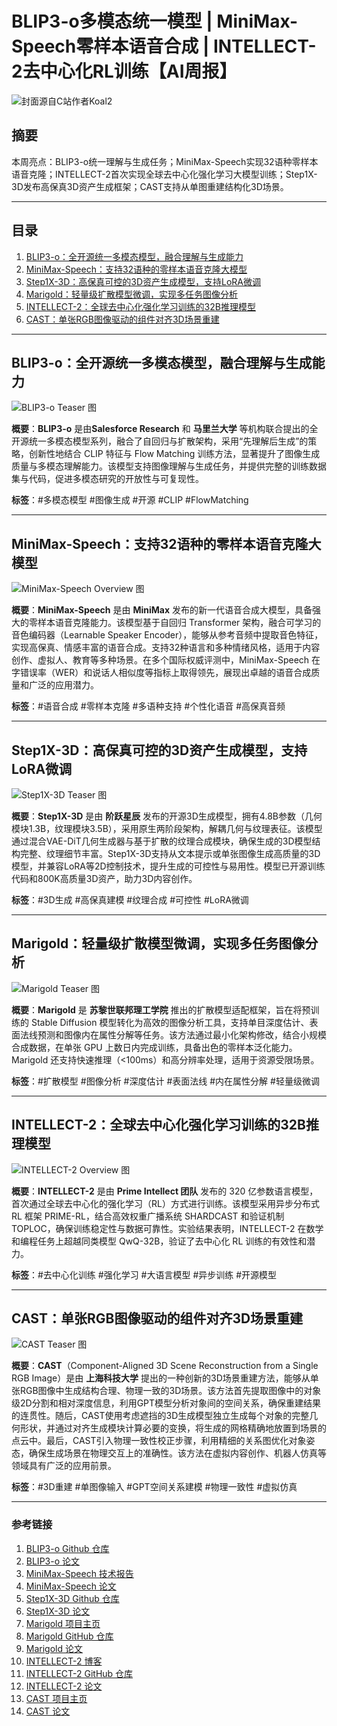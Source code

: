 # BLIP3-o多模态统一模型 | MiniMax-Speech零样本语音合成 | INTELLECT-2去中心化RL训练【AI周报】

![封面源自C站作者Koal2](https://image.civitai.com/xG1nkqKTMzGDvpLrqFT7WA/646c745b-b1dd-441d-a510-4416734f49a7/anim=false,width=450/ca47c2dc-4c18-4015-b397-bd86d53ba442_0.jpeg)

## 摘要

本周亮点：BLIP3-o统一理解与生成任务；MiniMax-Speech实现32语种零样本语音克隆；INTELLECT-2首次实现全球去中心化强化学习大模型训练；Step1X-3D发布高保真3D资产生成框架；CAST支持从单图重建结构化3D场景。

---

## 目录  
1. [BLIP3-o：全开源统一多模态模型，融合理解与生成能力](#blip3-o全开源统一多模态模型融合理解与生成能力)  
2. [MiniMax-Speech：支持32语种的零样本语音克隆大模型](#minimax-speech支持32语种的零样本语音克隆大模型)  
3. [Step1X-3D：高保真可控的3D资产生成模型，支持LoRA微调](#step1x-3d高保真可控的3d资产生成模型支持lora微调)  
4. [Marigold：轻量级扩散模型微调，实现多任务图像分析](#marigold轻量级扩散模型微调实现多任务图像分析)  
5. [INTELLECT-2：全球去中心化强化学习训练的32B推理模型](#intellect-2全球去中心化强化学习训练的32b推理模型)  
6. [CAST：单张RGB图像驱动的组件对齐3D场景重建](#cast单张rgb图像驱动的组件对齐3d场景重建)  

---

## BLIP3-o：全开源统一多模态模型，融合理解与生成能力

![BLIP3-o Teaser 图](https://github.com/JiuhaiChen/BLIP3o/raw/main/figure/image.png)

**概要**：**BLIP3-o** 是由**Salesforce Research** 和 **马里兰大学** 等机构联合提出的全开源统一多模态模型系列，融合了自回归与扩散架构，采用“先理解后生成”的策略，创新性地结合 CLIP 特征与 Flow Matching 训练方法，显著提升了图像生成质量与多模态理解能力。该模型支持图像理解与生成任务，并提供完整的训练数据集与代码，促进多模态研究的开放性与可复现性。

**标签**：#多模态模型 #图像生成 #开源 #CLIP #FlowMatching

---

## MiniMax-Speech：支持32语种的零样本语音克隆大模型

![MiniMax-Speech Overview 图](https://minimax-ai.github.io/tts_tech_report/assets/images/system-overview.jpg)

**概要**：**MiniMax-Speech** 是由 **MiniMax** 发布的新一代语音合成大模型，具备强大的零样本语音克隆能力。该模型基于自回归 Transformer 架构，融合可学习的音色编码器（Learnable Speaker Encoder），能够从参考音频中提取音色特征，实现高保真、情感丰富的语音合成。支持32种语言和多种情绪风格，适用于内容创作、虚拟人、教育等多种场景。在多个国际权威评测中，MiniMax-Speech 在字错误率（WER）和说话人相似度等指标上取得领先，展现出卓越的语音合成质量和广泛的应用潜力。

**标签**：#语音合成 #零样本克隆 #多语种支持 #个性化语音 #高保真音频

---

## Step1X-3D：高保真可控的3D资产生成模型，支持LoRA微调

![Step1X-3D Teaser 图](https://github.com/stepfun-ai/Step1X-3D/raw/main/assets/step1x-3d-teaser.png)

**概要**：**Step1X-3D** 是由 **阶跃星辰** 发布的开源3D生成模型，拥有4.8B参数（几何模块1.3B，纹理模块3.5B），采用原生两阶段架构，解耦几何与纹理表征。该模型通过混合VAE-DiT几何生成器与基于扩散的纹理合成模块，确保生成的3D模型结构完整、纹理细节丰富。Step1X-3D支持从文本提示或单张图像生成高质量的3D模型，并兼容LoRA等2D控制技术，提升生成的可控性与易用性。模型已开源训练代码和800K高质量3D资产，助力3D内容创作。

**标签**：#3D生成 #高保真建模 #纹理合成 #可控性 #LoRA微调

---

## Marigold：轻量级扩散模型微调，实现多任务图像分析

![Marigold Teaser 图](https://github.com/prs-eth/Marigold/raw/main/doc/teaser_marigold_all.jpg)

**概要**：**Marigold** 是 **苏黎世联邦理工学院** 推出的扩散模型适配框架，旨在将预训练的 Stable Diffusion 模型转化为高效的图像分析工具，支持单目深度估计、表面法线预测和图像内在属性分解等任务。该方法通过最小化架构修改，结合小规模合成数据，在单张 GPU 上数日内完成训练，具备出色的零样本泛化能力。Marigold 还支持快速推理（<100ms）和高分辨率处理，适用于资源受限场景。

**标签**：#扩散模型 #图像分析 #深度估计 #表面法线 #内在属性分解 #轻量级微调

---

## INTELLECT-2：全球去中心化强化学习训练的32B推理模型

![INTELLECT-2 Overview 图](https://cdn.prod.website-files.com/66239f0441b09824acb92c7e/682107b3b1d00e49e0e1d232_toploc-validator.png)

**概要**：**INTELLECT-2** 是由 **Prime Intellect 团队** 发布的 320 亿参数语言模型，首次通过全球去中心化的强化学习（RL）方式进行训练。该模型采用异步分布式 RL 框架 PRIME-RL，结合高效权重广播系统 SHARDCAST 和验证机制 TOPLOC，确保训练稳定性与数据可靠性。实验结果表明，INTELLECT-2 在数学和编程任务上超越同类模型 QwQ-32B，验证了去中心化 RL 训练的有效性和潜力。

**标签**：#去中心化训练 #强化学习 #大语言模型 #异步训练 #开源模型

---

## CAST：单张RGB图像驱动的组件对齐3D场景重建

![CAST Teaser 图](https://arxiv.org/html/2502.12894v2/extracted/6434240/figs/teaser.png)

**概要**：**CAST**（Component-Aligned 3D Scene Reconstruction from a Single RGB Image）是由 **上海科技大学** 提出的一种创新的3D场景重建方法，能够从单张RGB图像中生成结构合理、物理一致的3D场景。该方法首先提取图像中的对象级2D分割和相对深度信息，利用GPT模型分析对象间的空间关系，确保重建结果的连贯性。随后，CAST使用考虑遮挡的3D生成模型独立生成每个对象的完整几何形状，并通过对齐生成模块计算必要的变换，将生成的网格精确地放置到场景的点云中。最后，CAST引入物理一致性校正步骤，利用精细的关系图优化对象姿态，确保生成场景在物理交互上的准确性。该方法在虚拟内容创作、机器人仿真等领域具有广泛的应用前景。

**标签**：#3D重建 #单图像输入 #GPT空间关系建模 #物理一致性 #虚拟仿真

---

### **参考链接**

1. [BLIP3-o Github 仓库](https://github.com/jiuhaichen/blip3o)
2. [BLIP3-o 论文](https://arxiv.org/html/2505.09568v1)
3. [MiniMax-Speech 技术报告](https://minimax-ai.github.io/tts_tech_report/)
4. [MiniMax-Speech 论文](https://arxiv.org/html/2505.07916)
5. [Step1X-3D Github 仓库](https://github.com/stepfun-ai/Step1X-3D)
6. [Step1X-3D 论文](https://arxiv.org/html/2505.07747)
7. [Marigold 项目主页](https://marigoldcomputervision.github.io/)
8. [Marigold GitHub 仓库](https://github.com/prs-eth/Marigold)
9. [Marigold 论文](https://arxiv.org/html/2505.09358)
10. [INTELLECT-2 博客](https://www.primeintellect.ai/blog/intellect-2-release)
11. [INTELLECT-2 GitHub 仓库](https://github.com/PrimeIntellect-ai/prime-rl)
12. [INTELLECT-2 论文](https://arxiv.org/html/2505.07291)
13. [CAST 项目主页](https://sites.google.com/view/cast4)
14. [CAST 论文](https://arxiv.org/html/2502.12894)
